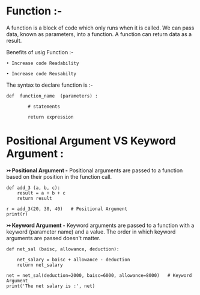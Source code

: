 # Function :-
A function is a block of code which only runs when it is called. We can pass data, known as parameters, into a function. A function can return data as a result.

Benefits of usig Function :-
    
    • Increase code Readability
    
    • Increase code Reusabilty

The syntax to declare function is :-

    def  function_name  (parameters) :

            # statements

            return expression

# Positional Argument VS Keyword Argument :
**↣ Positional Argument -** Positional arguments are passed to a function based on their position in the function call. 

    def add_3 (a, b, c):
        result = a + b + c
        return result

    r = add_3(20, 30, 40)   # Positional Argument
    print(r)

**↣ Keyword Argument -** Keyword arguments are passed to a function with a keyword (parameter name) and a value. The order in which keyword arguments are passed doesn't matter.

    def net_sal (baisc, allowance, deduction):

        net_salary = baisc + allowance - deduction
        return net_salary

    net = net_sal(deduction=2000, baisc=6000, allowance=8000)   # Keyword Argument
    print('The net salary is :', net)